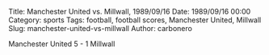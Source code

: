 Title: Manchester United vs. Millwall, 1989/09/16
Date: 1989/09/16 00:00
Category: sports
Tags: football, football scores, Manchester United, Millwall
Slug: manchester-united-vs-millwall
Author: carbonero


Manchester United 5 - 1 Millwall
